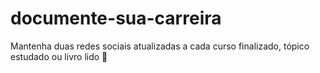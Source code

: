 # documente-sua-carreira
Mantenha duas redes sociais atualizadas a cada curso finalizado, tópico estudado ou livro lido 🚀
